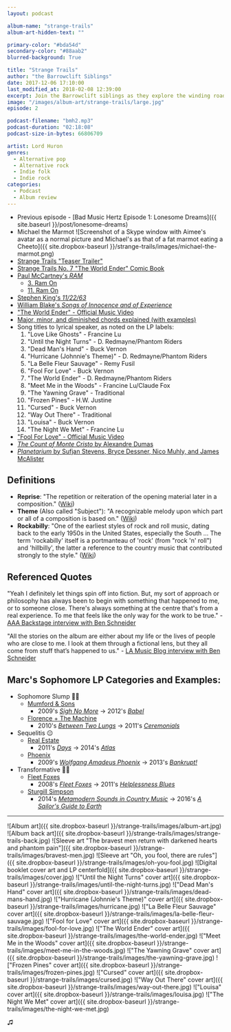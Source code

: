 ```yaml
---
layout: podcast

album-name: "strange-trails"
album-art-hidden-text: ""

primary-color: "#bda54d"
secondary-color: "#88aab2"
blurred-background: True

title: "Strange Trails"
author: "the Barrowclift Siblings"
date: 2017-12-06 17:10:00
last_modified_at: 2018-02-08 12:39:00
excerpt: Join the Barrowclift siblings as they explore the winding road of Lord Huron's sophomore LP, *Strange Trails*.
image: "/images/album-art/strange-trails/large.jpg"
episode: 2

podcast-filename: "bmh2.mp3"
podcast-duration: "02:18:08"
podcast-size-in-bytes: 66806709

artist: Lord Huron
genres:
  - Alternative pop
  - Alternative rock
  - Indie folk
  - Indie rock
categories:
  - Podcast
  - Album review
---
```


* Previous episode - [Bad Music Hertz Episode 1: Lonesome Dreams]({{ site.baseurl }}/post/lonesome-dreams)
* Michael the Marmot ![Screenshot of a Skype window with Aimee's avatar as a normal picture and Michael's as that of a fat marmot eating a Cheeto]({{ site.dropbox-baseurl }}/strange-trails/images/michael-the-marmot.png)
* [Strange Trails "Teaser Trailer"](https://www.youtube.com/watch?v=E-n6HR7lXLY)
* [Strange Trails No. 7 "The World Ender" Comic Book](https://www.merchbar.com/rock-alternative/lord-huron/lord-huron-strange-trails-comic-book)
* [Paul McCartney's *RAM*](https://itunes.apple.com/us/album/ram/id525824484)
	- [3. Ram On](https://www.youtube.com/watch?v=2Swl9Iqh6DQ)
	- [11. Ram On](https://www.youtube.com/watch?v=4Yv_Od1pPIE)
* [Stephen King's *11/22/63*](https://www.amazon.com/11-22-63-Stephen-King/dp/1501120603)
* [William Blake's *Songs of Innocence and of Experience*](https://en.wikipedia.org/wiki/Songs_of_Innocence_and_of_Experience)
* ["The World Ender" - Official Music Video](https://www.youtube.com/watch?v=-TGld4a5Mb4)
* [Major, minor, and diminished chords explained (with examples)](https://www.thoughtco.com/understanding-diminished-chords-2701092)
* Song titles to lyrical speaker, as noted on the LP labels:
	1. "Love Like Ghosts" - Francine Lu
	2. "Until the Night Turns" - D. Redmayne/Phantom Riders
	3. "Dead Man's Hand" - Buck Vernon
	4. "Hurricane (Johnnie's Theme)" - D. Redmayne/Phantom Riders
	5. "La Belle Fleur Sauvage" - Remy Fusil
	6. "Fool For Love" - Buck Vernon
	7. "The World Ender" - D. Redmayne/Phantom Riders
	8. "Meet Me in the Woods" - Francine Lu/Claude Fox
	9. "The Yawning Grave" - Traditional
	10. "Frozen Pines" - H.W. Justine
	11. "Cursed" - Buck Vernon
	12. "Way Out There" - Traditional
	13. "Louisa" - Buck Vernon
	14. "The Night We Met" - Francine Lu
* ["Fool For Love" - Official Music Video](https://www.youtube.com/watch?v=fl1FOuZnOAg)
* [*The Count of Monte Cristo* by Alexandre Dumas](https://www.amazon.com/dp/B00FMWDA8A/ref=dp-kindle-redirect?_encoding=UTF8&btkr=1)
* [*Planetarium* by Sufjan Stevens, Bryce Dessner, Nico Muhly, and James McAlister](https://itunes.apple.com/us/album/planetarium/id1214400194)

## Definitions

* __Reprise__: "The repetition or reiteration of the opening material later in a composition." ([Wiki](https://en.wikipedia.org/wiki/Reprise))
* __Theme__ (Also called "Subject"): "A recognizable melody upon which part or all of a composition is based on." ([Wiki](https://en.wikipedia.org/wiki/Subject_(music)))
* __Rockabilly__: "One of the earliest styles of rock and roll music, dating back to the early 1950s in the United States, especially the South ... The term 'rockabilly' itself is a portmanteau of 'rock' (from "rock 'n' roll") and 'hillbilly', the latter a reference to the country music that contributed strongly to the style." ([Wiki](https://en.wikipedia.org/wiki/Rockabilly))

## Referenced Quotes

"Yeah I definitely let things spin off into fiction. But, my sort of approach or philosophy has always been to begin with something that happened to me, or to someone close. There's always something at the centre that's from a real experience. To me that feels like the only way for the work to be true." - [AAA Backstage interview with Ben Schneider](http://aaabackstage.com/interview-ben-schneider-lord-huron/)

"All the stories on the album are either about my life or the lives of people who are close to me. I look at them through a fictional lens, but they all come from stuff that’s happened to us." - [LA Music Blog interview with Ben Schneider](http://lamusicblog.com/2013/03/interview/ben-schneider-lord-huron/)

## Marc's Sophomore LP Categories and Examples:

* Sophomore Slump 👎🏻
	- [Mumford & Sons](https://open.spotify.com/artist/3gd8FJtBJtkRxdfbTu19U2)
		* 2009's [*Sigh No More*](https://open.spotify.com/album/7GiLJfRPHARQrRJf01P2Tt) → 2012's [*Babel*](https://open.spotify.com/album/7rlmzEQPP4b6T6OhlnTdRn)
	- [Florence + The Machine](https://open.spotify.com/artist/1moxjboGR7GNWYIMWsRjgG)
		* 2010's [*Between Two Lungs*](https://open.spotify.com/album/1iA9sq6Ldnw1HP1YXpa8jh) → 2011's [*Ceremonials*](https://open.spotify.com/album/5DMgU1P55Su3EVXGvgID1p)
* Sequelitis 😐
	- [Real Estate](https://open.spotify.com/artist/41SQP16hv1TioVYqdckmxT)
		* 2011's [*Days*](https://open.spotify.com/album/7e6bDoD8VD0549bu69UTEF) → 2014's [*Atlas*](https://open.spotify.com/album/5k7WCAZPSbJYzjW5SCQ5sn)
	- [Phoenix](https://open.spotify.com/artist/1xU878Z1QtBldR7ru9owdU)
		* 2009's [*Wolfgang Amadeus Phoenix*](https://open.spotify.com/album/6YXmQrXOjJoMheJ2IA5NqK) → 2013's [*Bankrupt!*](https://open.spotify.com/album/6LWQbomcYVtk6GReV2ZXhC)
* Transformative 👍🏻
	- [Fleet Foxes](https://open.spotify.com/artist/4EVpmkEwrLYEg6jIsiPMIb)
		* 2008's [*Fleet Foxes*](https://open.spotify.com/album/6spTDEWQfiSsKjkR9NmuDX) → 2011's [*Helplessness Blues*](https://open.spotify.com/album/7LKzVm90JnhNMPF6qX21fS)
	- [Sturgill Simpson](https://open.spotify.com/artist/3vDpQbGnzRbRVirXlfQagB)
		* 2014's [*Metamodern Sounds in Country Music*](https://open.spotify.com/album/4makbOuLd5SUdyHMaNM1Ag) → 2016's [*A Sailor's Guide to Earth*](https://open.spotify.com/album/5I3UdCxtIh6hkQ7rMPUvA4)

---------

![Album art]({{ site.dropbox-baseurl }}/strange-trails/images/album-art.jpg)
![Album back art]({{ site.dropbox-baseurl }}/strange-trails/images/strange-trails-back.jpg)
![Sleeve art "The bravest men return with darkened hearts and phantom pain"]({{ site.dropbox-baseurl }}/strange-trails/images/bravest-men.jpg)
![Sleeve art "Oh, you fool, there are rules"]({{ site.dropbox-baseurl }}/strange-trails/images/oh-you-fool.jpg)
![Digital booklet cover art and LP centerfold]({{ site.dropbox-baseurl }}/strange-trails/images/cover.jpg)
!["Until the Night Turns" cover art]({{ site.dropbox-baseurl }}/strange-trails/images/until-the-night-turns.jpg)
!["Dead Man's Hand" cover art]({{ site.dropbox-baseurl }}/strange-trails/images/dead-mans-hand.jpg)
!["Hurricane (Johnnie's Theme)" cover art]({{ site.dropbox-baseurl }}/strange-trails/images/hurricane.jpg)
!["La Belle Fleur Sauvage" cover art]({{ site.dropbox-baseurl }}/strange-trails/images/la-belle-fleur-sauvage.jpg)
!["Fool for Love" cover art]({{ site.dropbox-baseurl }}/strange-trails/images/fool-for-love.jpg)
!["The World Ender" cover art]({{ site.dropbox-baseurl }}/strange-trails/images/the-world-ender.jpg)
!["Meet Me in the Woods" cover art]({{ site.dropbox-baseurl }}/strange-trails/images/meet-me-in-the-woods.jpg)
!["The Yawning Grave" cover art]({{ site.dropbox-baseurl }}/strange-trails/images/the-yawning-grave.jpg)
!["Frozen Pines" cover art]({{ site.dropbox-baseurl }}/strange-trails/images/frozen-pines.jpg)
!["Cursed" cover art]({{ site.dropbox-baseurl }}/strange-trails/images/cursed.jpg)
!["Way Out There" cover art]({{ site.dropbox-baseurl }}/strange-trails/images/way-out-there.jpg)
!["Louisa" cover art]({{ site.dropbox-baseurl }}/strange-trails/images/louisa.jpg)
!["The Night We Met" cover art]({{ site.dropbox-baseurl }}/strange-trails/images/the-night-we-met.jpg)

♫︎